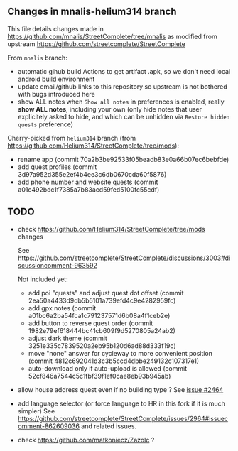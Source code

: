 ## Changes in mnalis-helium314 branch

This file details changes made in https://github.com/mnalis/StreetComplete/tree/mnalis
as modified from upstream https://github.com/streetcomplete/StreetComplete

From `mnalis` branch:
* automatic gihub build Actions
  to get artifact .apk, so we don't need local android build environment
* update email/github links to this repository
  so upstream is not bothered with bugs introduced here
* show ALL notes
  when `Show all notes` in preferences is enabled, really **show ALL notes**,
  including your own (only hide notes that user explicitely asked to hide,
  and which can be unhidden via `Restore hidden quests` preference)

Cherry-picked from `helium314` branch (from https://github.com/Helium314/StreetComplete/tree/mods):
* rename app (commit 70a2b3be92533f05beadb83e0a66b07ec6bebfde)
* add quest profiles (commit 3d97a952d355e2ef4b4ee3c6db0670cda60f5876)
* add phone number and website quests (commit a01c492bdc1f7385a7b83acd59fed5100fc55cdf)


## TODO
* check https://github.com/Helium314/StreetComplete/tree/mods changes

  See https://github.com/streetcomplete/StreetComplete/discussions/3003#discussioncomment-963592

  Not included yet:
    * add poi "quests" and adjust quest dot offset (commit 2ea50a4433d9db5b5101a739efd4c9e4282959fc)
    * add gpx notes (commit a01bc6a2ba54fca1c791237571d6b08a4f1ceb2e)
    * add button to reverse quest order (commit 1982e79ef618444bc41cb609f9d5270805a24ab2)
    * adjust dark theme (commit 3251e335c7839520a2eb95b120d6ad88d333f19c)
    * move "none" answer for cycleway to more convenient position (commit 4812c692041d3c3b5ccd4dbbe249132c107317e1)
    * auto-download only if auto-upload is allowed (commit 52cf846a7544c5c1fbf39f1ef0cae8eb93b945ab)

* allow house address quest even if no building type ?
  See [issue #2464](https://github.com/streetcomplete/StreetComplete/issues/2464)
* add language selector (or force language to HR in this fork if it is much simpler)
  See https://github.com/streetcomplete/StreetComplete/issues/2964#issuecomment-862609036 and related issues.
* check https://github.com/matkoniecz/Zazolc ?
